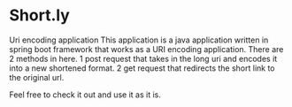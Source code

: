 # Short.ly
Uri encoding application
This application is a java application written in spring boot framework that works as a URI encoding application.
There are 2 methods in here.
1 post request that takes in the long uri and encodes it into a new shortened format.
2 get request that redirects the short link to the original url.

Feel free to check it out and use it as it is.
